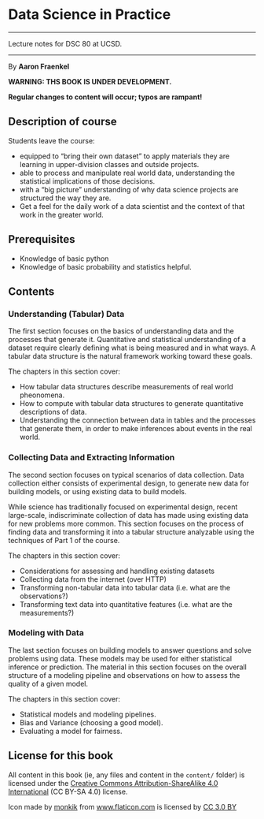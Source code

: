 # Data Science in Practice

---

Lecture notes for DSC 80 at UCSD.

---

By **Aaron Fraenkel**

**WARNING: THS BOOK IS UNDER DEVELOPMENT.** 

**Regular changes to content will occur; typos are rampant!**


## Description of course

Students leave the course:

* equipped to “bring their own dataset” to
  apply materials they are learning in upper-division classes and
  outside projects.
* able to process and manipulate real world data, understanding the statistical implications of
  those decisions.
* with a “big picture” understanding of why data science projects are
  structured the way they are.
* Get a feel for the daily work of a data scientist and the context of
  that work in the greater world.

## Prerequisites

* Knowledge of basic python
* Knowledge of basic probability and statistics helpful.

## Contents

### Understanding (Tabular) Data 

The first section focuses on the basics of understanding
data and the processes that generate it. Quantitative and statistical 
understanding of a dataset require clearly defining what is being
measured and in what ways. A tabular data structure is the natural
framework working toward these goals.

The chapters in this section cover:
* How tabular data structures describe measurements of real world
  pheonomena.
* How to compute with tabular data structures to generate quantitative
  descriptions of data.
* Understanding the connection between data in tables and the processes
  that generate them, in order to make inferences about events in the
  real world.

### Collecting Data and Extracting Information

The second section focuses on typical scenarios of data
collection. Data collection either consists of experimental design, to
generate new data for building models, or using existing data to
build models.

While science has traditionally focused on experimental design, recent
large-scale, indiscriminate collection of data has made using existing
data for new problems more common. This section focuses on the process
of finding data and transforming it into a tabular structure
analyzable using the techniques of Part 1 of the course.

The chapters in this section cover:
* Considerations for assessing and handling existing datasets
* Collecting data from the internet (over HTTP)
* Transforming non-tabular data into tabular data (i.e. what are the
  observations?)
* Transforming text data into quantitative features (i.e. what are the
  measurements?)

### Modeling with Data

The last section focuses on building models to answer questions and
solve problems using data. These models may be used for either
statistical inference or prediction. The material in this section
focuses on the overall structure of a modeling pipeline and
observations on how to assess the quality of a given model.

The chapters in this section cover:
* Statistical models and modeling pipelines.
* Bias and Variance (choosing a good model).
* Evaluating a model for fairness.

## License for this book

All content in this book (ie, any files and content in the `content/` folder)
is licensed under the [Creative Commons Attribution-ShareAlike 4.0 International](https://creativecommons.org/licenses/by-sa/4.0/)
(CC BY-SA 4.0) license.

<div>Icon made by <a href="https://www.flaticon.com/authors/monkik" title="monkik">monkik</a> from <a href="https://www.flaticon.com/"                 title="Flaticon">www.flaticon.com</a> is licensed by <a href="http://creativecommons.org/licenses/by/3.0/"                 title="Creative Commons BY 3.0" target="_blank">CC 3.0 BY</a></div>
